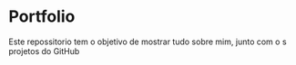 # Portfolio
Este repossitorio tem o objetivo de mostrar tudo sobre mim, junto com o s projetos do GitHub
